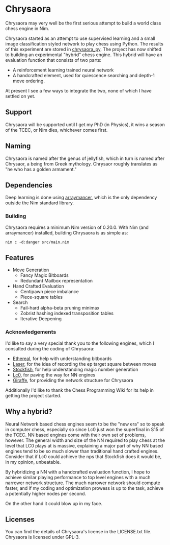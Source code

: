 # Chrysaora
Chrysaora may very well be the first serious attempt to build a world class chess engine in Nim.

Chrysaora started as an attempt to use supervised learning and a small image classification styled network to play chess using Python. The results of this experiment are stored in [chrysaora_py](https://github.com/dylanagreen/chrysaora_py). The project has now shifted to building an experimental "hybrid" chess engine. This hybrid will have an evaluation function that consists of two parts:

- A reinforcement learning trained neural network
- A handcrafted element, used for quiescence searching and depth-1 move ordering.

At present I see a few ways to integrate the two, none of which I have settled on yet. 

## Support
Chrysaora will be supported until I get my PhD (in Physics), it wins a season of the TCEC, or Nim dies, whichever comes first.

## Naming
Chrysaora is named after the genus of jellyfish, which in turn is named after Chrysaor, a being from Greek mythology. Chrysaor roughly translates as "he who has a golden armament."

## Dependencies
Deep learning is done using [arraymancer](https://github.com/mratsim/Arraymancer), which is the only dependency outside the Nim standard library.

### Building
Chrysaora requires a minimum Nim version of 0.20.0. With Nim (and arraymancer) installed, building Chrysaora is as simple as:

```
nim c -d:danger src/main.nim
```

## Features
- Move Generation
  - Fancy Magic Bitboards
  - Redundant Mailbox representation
- Hand Crafted Evaluation
  - Centipawn piece imbalance
  - Piece-square tables
- Search
  - Fail-hard alpha-beta pruning minimax
  - Zobrist hashing indexed transposition tables
  - Iterative Deepening

### Acknowledgements
I'd like to say a very special thank you to the following engines, which I consulted during the coding of Chrysaora:
- [Ethereal](https://github.com/AndyGrant/Ethereal), for help with understanding bitboards
- [Laser](https://github.com/jeffreyan11/laser-chess-engine), for the idea of recording the ep target square between moves
- [Stockfish](https://github.com/official-stockfish/Stockfish), for help understanding magic number generation
- [Lc0](https://github.com/LeelaChessZero/lc0), for paving the way for NN engines
- [Giraffe](https://github.com/ianfab/Giraffe), for providing the network structure for Chrysaora

Additionally I'd like to thank the Chess Programming Wiki for its help in getting the project started.

## Why a hybrid?

Neural Network based chess engines seem to be the "new era" so to speak in computer chess, especially so since Lc0 just won the superfinal in S15 of the TCEC. NN based engines come with their own set of problems, however. The general width and size of the NN required to play chess at the level that LC0 plays at is massive, explaining a major part of why NN based engines tend to be so much slower than traditional hand crafted engines. Consider that if Lc0 could achieve the nps that Stockfish does it would be, in my opinion, unbeatable.

By hybridizing a NN with a handcrafted evaluation function, I hope to achieve similar playing performance to top level engines with a much narrower network structure. The much narrower network should compute faster, and if my coding and optimization prowess is up to the task, achieve a potentially higher nodes per second.

On the other hand it could blow up in my face.

## Licenses
You can find the details of Chrysaora's license in the LICENSE.txt file. Chrysaora is licensed under GPL-3.


